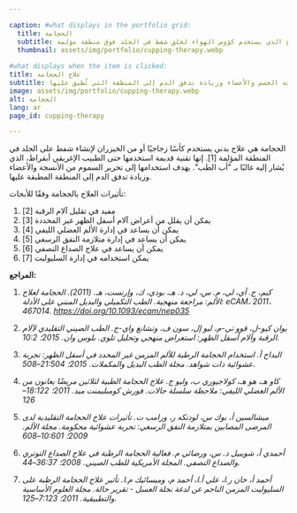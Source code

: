 ```yaml
---

caption: #what displays in the portfolio grid:
  title: الحجامة
  subtitle: العلاج الذي يستخدم كؤوس الهواء لخلق شفط في الجلد فوق منطقة مؤلمة.
  thumbnail: assets/img/portfolio/cupping-therapy.webp
  
#what displays when the item is clicked:
title: علاج الحجامة
subtitle: الحجامة هي علاج بدني يستخدم كوباً زجاجياً أو كوباً من الخيزران لإحداث شفط في الجلد فوق منطقة مؤلمة. إنها تقنية قديمة كان يستخدمها حتى الطبيب اليوناني أبقراط، الذي يُشار إليه عادةً باسم "أبو" الطب. تهدف الحجامة إلى تحرير السموم من أنسجة الجسم والأعضاء وزيادة تدفق الدم إلى المنطقة التي تُطبق عليها.
image: assets/img/portfolio/cupping-therapy.webp
alt: الحجامة
lang: ar
page_id: cupping-therapy

---
```

الحجامة هي علاج بدني يستخدم كأسًا زجاجيًا أو من الخيزران لإنشاء شفط على الجلد في المنطقة المؤلمة [1]. إنها تقنية قديمة استخدمها حتى الطبيب الإغريقي أبقراط، الذي يُشار إليه غالبًا بـ "أب الطب". يهدف استخدامها إلى تحرير السموم من الأنسجة والأعضاء وزيادة تدفق الدم إلى المنطقة المطبقة عليها.

تأثيرات العلاج بالحجامة وفقًا للأبحاث:
1. مفيد في تقليل آلام الرقبة [2]
2. يمكن أن يقلل من أعراض آلام أسفل الظهر غير المحددة [3]
3. يمكن أن يساعد في إدارة الألم العضلي الليفي [4]
4. يمكن أن يساعد في إدارة متلازمة النفق الرسغي [5]
5. يمكن أن يساعد في علاج الصداع النصفي [6]
6. يمكن استخدامه في إدارة السليوليت [7]

**المراجع:**
1. *كيم، ج. آي، لي، م. س، لي، د. هـ، بودي، ك، وإرنست، هـ. (2011). الحجامة لعلاج الألم: مراجعة منهجية. الطب التكميلي والبديل المبني على الأدلة: eCAM، 2011، 467014. https://doi.org/10.1093/ecam/nep035*

2. *يوان كيو-ل، قوو تي-م، ليو إل، سون ف، وتشانغ واي-ج. الطب الصيني التقليدي لآلام الرقبة وآلام أسفل الظهر: استعراض منهجي وتحليل تلوي. بلوس وان. 2015؛ 10:2.*

3. *البداح أ. استخدام الحجامة الرطبة للألم المزمن غير المحدد في أسفل الظهر: تجربة عشوائية ذات شواهد. مجلة الطب البديل والمكملات. 2015؛ 21:504–508.*

4. *كاو هـ، هو هـ، كولاجيوري ب، وليو ج. علاج الحجامة الطبية لثلاثين مريضًا يعانون من الألم العضلي الليفي: ملاحظة سلسلة حالات. فورش كومبليمنت ميد. 2011؛ 18:122–126*

5. *ميشالسين أ، بوك س، لودتكه ر، ورامب ت. تأثيرات علاج الحجامة التقليدية لدى المرضى المصابين بمتلازمة النفق الرسغي: تجربة عشوائية محكومة. مجلة الألم. 2009؛ 10:601–608*

6. *أحمدي أ، شويبيل د. س، ورضائي م. فعالية الحجامة الرطبة في علاج الصداع التوتري والصداع النصفي. المجلة الأمريكية للطب الصيني. 2008؛ 36:37–44.*

7. *أحمد أ، خان ر.ا، علي أ.ا، أحمد م، وميسائيك م.ا. تأثير علاج الحجامة الرطبة على السليوليت المزمن الناجم عن لدغة نحلة العسل - تقرير حالة. مجلة العلوم الأساسية والتطبيقية. 2011؛ 7:123–125.*